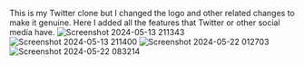 This is my Twitter clone but I changed the logo and other related changes to make it genuine. Here I added all the features that Twitter or other social media have. 
![Screenshot 2024-05-13 211343](https://github.com/Astechi/twitter-clone/assets/152586934/e33873d5-ee66-4e23-9add-ebe19d764d13)
![Screenshot 2024-05-13 211400](https://github.com/Astechi/twitter-clone/assets/152586934/e5e92731-7584-4f44-a3e2-2f076897ab23)
![Screenshot 2024-05-22 012703](https://github.com/Astechi/twitter-clone/assets/152586934/fd564b76-bc65-4a9a-ae4c-e4d4333353cb)
![Screenshot 2024-05-22 083214](https://github.com/Astechi/twitter-clone/assets/152586934/78ca80a2-4600-4402-b670-5086332faf29)
